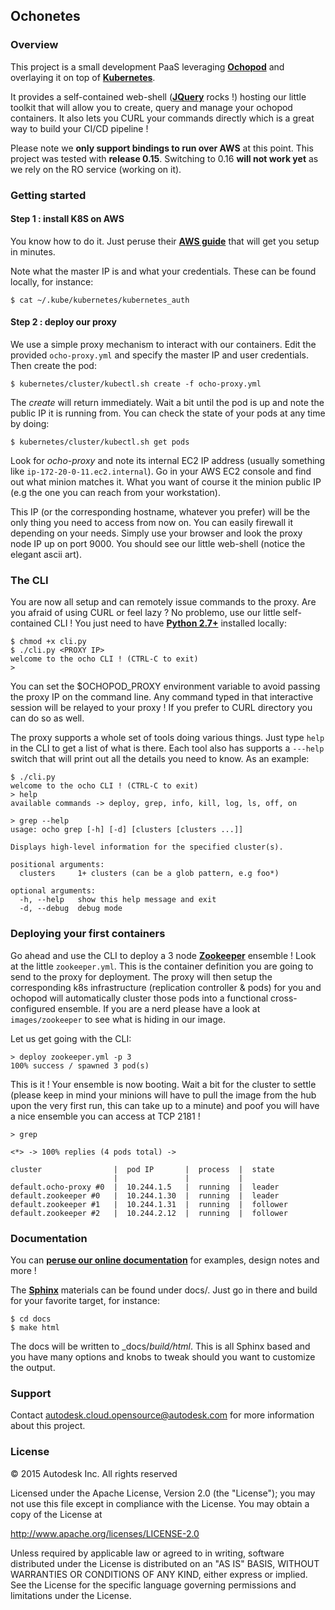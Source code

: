 ## Ochonetes

### Overview

This project is a small development PaaS leveraging [**Ochopod**](https://github.com/autodesk-cloud/ochopod)
and overlaying it on top of [**Kubernetes**](https://github.com/GoogleCloudPlatform/kubernetes).

It provides a self-contained web-shell ([**JQuery**](https://jquery.com/) rocks !) hosting our little toolkit that will
allow you to create, query and manage your ochopod containers. It also lets you CURL your commands directly which is
a great way to build your CI/CD pipeline !

Please note we **only support bindings to run over AWS** at this point. This project was tested with
**release 0.15**. Switching to 0.16 **will not work yet** as we rely on the RO service (working on it).

### Getting started

#### Step 1 : install K8S on AWS

You know how to do it. Just peruse their [**AWS guide**](https://github.com/GoogleCloudPlatform/kubernetes/blob/master/docs/getting-started-guides/aws.md)
that will get you setup in minutes.

Note what the master IP is and what your credentials. These can be found locally, for instance:

```
$ cat ~/.kube/kubernetes/kubernetes_auth
```

#### Step 2 : deploy our proxy

We use a simple proxy mechanism to interact with our containers. Edit the provided ```ocho-proxy.yml``` and specify
the master IP and user credentials. Then create the pod:

```
$ kubernetes/cluster/kubectl.sh create -f ocho-proxy.yml
```

The _create_ will return immediately. Wait a bit until the pod is up and note the public IP it is running from. You
can check the state of your pods at any time by doing:

```
$ kubernetes/cluster/kubectl.sh get pods
```

Look for _ocho-proxy_ and note its internal EC2 IP address (usually something like ```ip-172-20-0-11.ec2.internal```).
Go in your AWS EC2 console and find out what minion matches it. What you want of course it the minion public IP (e.g
the one you can reach from your workstation).

This IP (or the corresponding hostname, whatever you prefer) will be the only thing you need to access from now on.
You can easily firewall it depending on your needs. Simply use your browser and look the proxy node IP up on port 9000.
You should see our little web-shell (notice the elegant ascii art).

### The CLI

You are now all setup and can remotely issue commands to the proxy. Are you afraid of using CURL or feel lazy ? No
problemo, use our little self-contained CLI ! You just need to have [**Python 2.7+**](https://www.python.org/)
installed locally:

```
$ chmod +x cli.py
$ ./cli.py <PROXY IP>
welcome to the ocho CLI ! (CTRL-C to exit)
>
```

You can set the $OCHOPOD_PROXY environment variable to avoid passing the proxy IP on the command line. Any command
typed in that interactive session will be relayed to your proxy ! If you prefer to CURL directory you can do so as
well.

The proxy supports a whole set of tools doing various things. Just type ```help``` in the CLI to get a list of what is
there. Each tool also has supports a ```---help``` switch that will print out all the details you need to know. As
an example:

```
$ ./cli.py
welcome to the ocho CLI ! (CTRL-C to exit)
> help
available commands -> deploy, grep, info, kill, log, ls, off, on

> grep --help
usage: ocho grep [-h] [-d] [clusters [clusters ...]]

Displays high-level information for the specified cluster(s).

positional arguments:
  clusters     1+ clusters (can be a glob pattern, e.g foo*)

optional arguments:
  -h, --help   show this help message and exit
  -d, --debug  debug mode
```

### Deploying your first containers

Go ahead and use the CLI to deploy a 3 node [**Zookeeper**](https://zookeeper.apache.org/) ensemble ! Look at the
little ```zookeeper.yml```. This is the container definition you are going to send to the proxy for deployment.
The proxy will then setup the corresponding k8s infrastructure (replication controller & pods) for you and ochopod will
automatically cluster those pods into a functional cross-configured ensemble. If you are a nerd please have a look at
```images/zookeeper``` to see what is hiding in our image.

Let us get going with the CLI:

```
> deploy zookeeper.yml -p 3
100% success / spawned 3 pod(s)
```

This is it ! Your ensemble is now booting. Wait a bit for the cluster to settle (please keep in mind your minions
will have to pull the image from the hub upon the very first run, this can take up to a minute) and poof you will have
a nice ensemble you can access at TCP 2181 !

```
> grep

<*> -> 100% replies (4 pods total) ->

cluster                |  pod IP       |  process  |  state
                       |               |           |
default.ocho-proxy #0  |  10.244.1.5   |  running  |  leader
default.zookeeper #0   |  10.244.1.30  |  running  |  leader
default.zookeeper #1   |  10.244.1.31  |  running  |  follower
default.zookeeper #2   |  10.244.2.12  |  running  |  follower
```

### Documentation

You can [**peruse our online documentation**](http://autodesk-cloud.github.io/ochonetes/) for examples, design notes
and more !

The [**Sphinx**](http://sphinx-doc.org/) materials can be found under docs/. Just go in there and build for your
favorite target, for instance:

```
$ cd docs
$ make html
```

The docs will be written to _docs/_build/html_. This is all Sphinx based and you have many options and knobs to
tweak should you want to customize the output.

### Support

Contact autodesk.cloud.opensource@autodesk.com for more information about this project.

### License

© 2015 Autodesk Inc.
All rights reserved

Licensed under the Apache License, Version 2.0 (the "License");
you may not use this file except in compliance with the License.
You may obtain a copy of the License at

   http://www.apache.org/licenses/LICENSE-2.0

Unless required by applicable law or agreed to in writing, software
distributed under the License is distributed on an "AS IS" BASIS,
WITHOUT WARRANTIES OR CONDITIONS OF ANY KIND, either express or implied.
See the License for the specific language governing permissions and
limitations under the License.